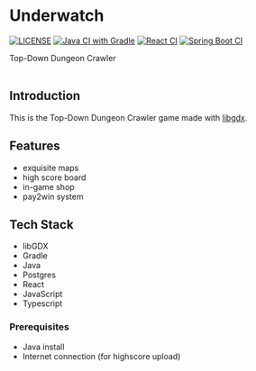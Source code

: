 # Underwatch

[![LICENSE](https://img.shields.io/github/license/mashape/apistatus.svg?style=flat-square&label=LICENSE)](https://github.com/SE-TINF22B6/Underwatch/blob/main/LICENSE)
[![Java CI with Gradle](https://github.com/SE-TINF22B6/Underwatch/actions/workflows/gradle.yml/badge.svg)](https://github.com/SE-TINF22B6/Underwatch/actions/workflows/gradle.yml)
[![React CI](https://github.com/SE-TINF22B6/Underwatch/actions/workflows/react.yml/badge.svg)](https://github.com/SE-TINF22B6/Underwatch/actions/workflows/react.yml)
[![Spring Boot CI](https://github.com/SE-TINF22B6/Underwatch/actions/workflows/spring.yml/badge.svg)](https://github.com/SE-TINF22B6/Underwatch/actions/workflows/spring.yml)

Top-Down Dungeon Crawler
<br />
<br />

## Introduction

This is the Top-Down Dungeon Crawler game made with [libgdx](https://libgdx.com/).

## Features

- exquisite maps
- high score board
- in-game shop
- pay2win system


## Tech Stack

- libGDX
- Gradle
- Java
- Postgres
- React
- JavaScript
- Typescript

### Prerequisites

- Java install
- Internet connection (for highscore upload)
